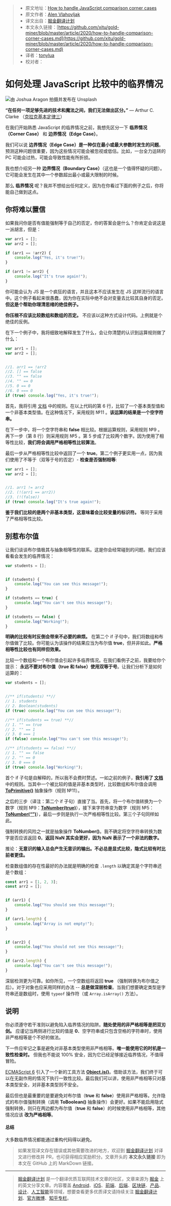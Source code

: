 > * 原文地址：[How to handle JavaScript comparison corner cases](https://medium.com/javascript-in-plain-english/how-to-handle-comparison-corner-cases-c96ae9a17d4a)
> * 原文作者：[Alen Vlahovljak](https://medium.com/@AlenVlahovljak)
> * 译文出自：[掘金翻译计划](https://github.com/xitu/gold-miner)
> * 本文永久链接：[https://github.com/xitu/gold-miner/blob/master/article/2020/how-to-handle-comparison-corner-cases.md](https://github.com/xitu/gold-miner/blob/master/article/2020/how-to-handle-comparison-corner-cases.md)
> * 译者：[tonylua](https://github.com/tonylua)
> * 校对者：

# 如何处理 JavaScript 比较中的临界情况

![由 [Joshua Aragon](https://unsplash.com/@goshua13?utm_source=unsplash&utm_medium=referral&utm_content=creditCopyText) 拍摄并发布在 [Unsplash](https://unsplash.com/s/photos/javascript?utm_source=unsplash&utm_medium=referral&utm_content=creditCopyText)](https://cdn-images-1.medium.com/max/7622/1*cNArmsLDeouV0GoryF4IlA.jpeg)

**“在任何一项足够先进的技术和魔法之间，我们无法做出区分。”** — Arthur C. Clarke （[克拉克基本定律三](https://zh.wikipedia.org/wiki/%E5%85%8B%E6%8B%89%E5%85%8B%E5%9F%BA%E6%9C%AC%E5%AE%9A%E5%BE%8B)）

在我们开始熟悉 JavaScript 的临界情况之前，我想先区分一下 **临界情况（Corner Case）** 和 **边界情况（Edge Case）**。

我们可以说 **边界情况（Edge Case）是一种仅在最小或最大参数时发生的问题**。预测这种问题很重要，因为这些情况可能会被忽视或低估。比如，一台全力运转的 PC 可能会过热，可能会导致性能有所折损。

我也想介绍另一种 **边界情况（Boundary Case）**（这也是一个值得怀疑的问题）。它可能会发生在其中一个参数超出最小或最大限制的时候。

那么 **临界情况** 呢？我并不想给出任何定义，因为在你看过下面的例子之后，你将能自己做到这点。

## 你将难以置信

如果我问你是否有值能强制等于自己的否定，你的答案会是什么？你肯定会说这是一派胡言，但是：

```JavaScript
var arr1 = [];
var arr2 = [];

if (arr1 == !arr2) {
    console.log("Yes, it's true!");
}

if (arr1 != arr2) {
    console.log("It's true again!");
}
```

你可能会认为 JS 是一个疯狂的语言，并且这本不应该发生在 JS 这样流行的语言中。这个例子看起来很愚蠢，因为你在实际中绝不会对变量去比较其自身的否定。**但这是个帮助你理清思绪的绝佳例子。**

**你压根不应该比较数组和数组的否定。** 不应该以这种方式设计代码。上例就是个绝佳的反例。

在下一个例子中，我将细致地解释发生了什么，会让你清楚的认识到运算规则做了什么：

```JavaScript
var arr1 = [];
var arr2 = [];


//1. arr1 == !arr2
//2. [] == false 
//3. "" == false
//4. "" == 0
//5. 0 == 0 
//6. 0 === 0 
if (true) console.log("Yes, it's true!");
```

首先，我将引用 [文档](https://www.ecma-international.org/ecma-262/#sec-abstract-equality-comparison) 中的规则。在以上代码的第 6 行，比较了一个基本类型值和一个非基本类型值。在这种情况下，采用规则 №11 。**该运算的结果是一个空字符串。**

在下一步中，将一个空字符串和 **false** 相比较。根据运算规则，采用规则 №9 。再下一步（第 8 行）则采用规则 №5 。第 5 步成了比较两个数字。因为使用了相等性比较，**我们将会调用严格相等性比较算法**。

最后一步从严格相等性比较中返回了一个 **true**。第二个例子更实用一点，因为我们使用了不等于（双等于号的否定）- **检查是否强制相等**:

```JavaScript
var arr1 = [];
var arr2 = [];


//1. arr1 != arr2
//2. (!(arr1 == arr2))
//3. (!(false))
if (true) console.log("It's true again!");
```

**鉴于我们比较的是两个非基本类型，这意味着会比较变量的标识符。** 等同于采用了严格相等性比较。

## 别惹布尔值

让我们谈谈布尔值极其与抽象相等性的联系。这是你会经常碰到的问题。我们应该看看会发生的临界情况：

```JavaScript
var students = [];


if (students) {
    console.log("You can see this message!");
}

if (students == true) {
    console.log("You can't see this message!");
}

if (students == false) {
    console.log("Working!");
}
```

**明确的比较有时反倒会带来不必要的麻烦。** 在第二个 if 子句中，我们将数组和布尔值做了比较。你可能认为该操作的结果应当为布尔值 **true**，但并非如此。**严格相等性比较也有同样但效果。**

比较一个数组和一个布尔值会引起许多临界情况。在我们看例子之前，我要给你个提示： **永远不要对布尔值（true 和 false）使用双等于号**。让我们分析下是如何运算的：

```JavaScript
var students = [];


//** if(students) **//
// 1. students 
// 2. Boolean(students)
if (true) console.log("You can see this message!");

//** if(students == true) **//
// 1. "" == true
// 2. "" == 1
// 3. 0 === 1
if (false) console.log("You can't see this message!");

//** if(students == false) **//
// 1. "" == false
// 2. "" == 0
// 3. 0 === 0
if (true) console.log("Working!");
```

首个 if 子句是自解释的，所以我不会费时赘述。一如之前的例子，**我引用了 [文档](https://www.ecma-international.org/ecma-262/#sec-abstract-equality-comparison)** 中的规则。当其中一个被比较的值是非基本类型时，比较数组和布尔值会调用 [**ToPrimitive()**](https://www.ecma-international.org/ecma-262/#sec-toprimitive) 抽象操作（规则 №11）。

之后的三步（译注：第二个 if 子句）直接了当。首先，将一个布尔值转换为一个数字（规则 №9：[**ToNumber(true)**](https://www.ecma-international.org/ecma-262/#sec-tonumber)），接下来字符串变为数字（规则 №5：[**ToNumber(“”)**](https://www.ecma-international.org/ecma-262/#sec-tonumber)），最后一步则是执行一次严格相等性比较。第三个子句同样如此。

强制转换的风险之一就是抽象操作 **ToNumber()**。我不确定将空字符串转换为数字是否应该返回 **0**。**返回 NaN 其实会更好，因为 NaN 表示了一个非法的数字。**

推论：**无意识的输入总会产生无意识的输出。不必总是显式比较，隐式比较有时比前者更佳。**

检查数组值的存在性最好的办法就是明确的检查 `.length` 以确定其是个字符串还是个数组：

```JavaScript
const arr1 = [1, 2, 3];
const arr2 = [];


if (arr1) {
    console.log("You should see this message!");
}

if (arr1.length) {
    console.log("Array is not empty!");
}


if (arr2) {
    console.log("You should not see this message!");
}

if (arr2.length) {
    console.log("You can't see this message!");
}
```

深层检测更为可靠。如你所见，一个空数组将返回 **true** （强制转换为布尔值之后）。对于对象也应采用同样的办法 -- **总是做深层检查**。当我们想要确定类型是字符串还是数组时，使用 `typeof` 操作符（或 `Array.isArray()` 方法）。

## 说明

你必须遵守若干准则以避免陷入临界情况的陷阱。**随处使用的非严格相等是把双刃剑。** 应谨记当两侧进行比较的值是 **0**、空字符串或只包含空格的字符串时，使用非严格相等是个不好的做法。

下一件应牢记之事是避免对非基本类型使用非严格相等。**唯一能使用它的时机是一致性检查时。** 但我也不能说 100% 安全，因为它已经足够接近临界情况，不值得冒险。

[ECMAScript 6](https://www.w3schools.com/js/js_es6.asp) 引入了一个新的工具方法 [**Object.is()**](https://developer.mozilla.org/en-US/docs/Web/JavaScript/Reference/Global_Objects/Object/is)。借助该方法，我们终于可以在无副作用的情况下执行一致性比较。最后我们可以讲，使用非严格相等只对基本类型安全，对非基本类型则不安全。

最后但也是最重要的是要避免对布尔值（**true** 和 **false**）使用非严格相等。允许隐式的布尔值强制转换（调用 **ToBoolean()** 抽象操作）会更好。如果不能启用隐式强制转换，则只在两边都为布尔值（**true** 和 **false**）的时候使用非严格相等，其他情况应该 **改为严格相等**。

#### 总结

大多数临界情况都能通过重构代码得以避免。

> 如果发现译文存在错误或其他需要改进的地方，欢迎到 [掘金翻译计划](https://github.com/xitu/gold-miner) 对译文进行修改并 PR，也可获得相应奖励积分。文章开头的 **本文永久链接** 即为本文在 GitHub 上的 MarkDown 链接。

---

> [掘金翻译计划](https://github.com/xitu/gold-miner) 是一个翻译优质互联网技术文章的社区，文章来源为 [掘金](https://juejin.im) 上的英文分享文章。内容覆盖 [Android](https://github.com/xitu/gold-miner#android)、[iOS](https://github.com/xitu/gold-miner#ios)、[前端](https://github.com/xitu/gold-miner#前端)、[后端](https://github.com/xitu/gold-miner#后端)、[区块链](https://github.com/xitu/gold-miner#区块链)、[产品](https://github.com/xitu/gold-miner#产品)、[设计](https://github.com/xitu/gold-miner#设计)、[人工智能](https://github.com/xitu/gold-miner#人工智能)等领域，想要查看更多优质译文请持续关注 [掘金翻译计划](https://github.com/xitu/gold-miner)、[官方微博](http://weibo.com/juejinfanyi)、[知乎专栏](https://zhuanlan.zhihu.com/juejinfanyi)。
